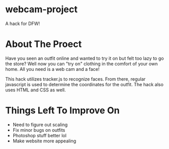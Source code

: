 # webcam-project
A hack for DFW! 

# About The Proect
Have you seen an outfit online and wanted to try it on but felt too lazy to go the store? Well now you can "try on" clothing in the comfort of your own home.  All you need is a web cam and a face! 

This hack utilizes tracker.js to recognize faces.  From there, regular javascript is used to determine the coordinates for the outfit.  The hack also uses HTML and CSS as well.  

# Things Left To Improve On 
- Need to figure out scaling 
- Fix minor bugs on outfits 
- Photoshop stuff better lol 
- Make website more appealing 
